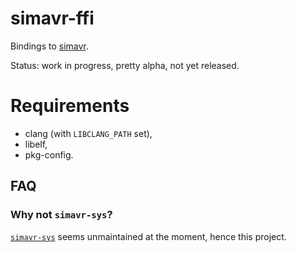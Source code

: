 # simavr-ffi

Bindings to [simavr](https://github.com/buserror/simavr).

Status: work in progress, pretty alpha, not yet released.

# Requirements

- clang (with `LIBCLANG_PATH` set),
- libelf,
- pkg-config.

## FAQ

### Why not `simavr-sys`?

[`simavr-sys`](https://github.com/dylanmckay/simavr-sim) seems unmaintained at
the moment, hence this project.
